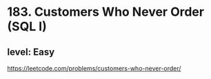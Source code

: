 # 183. Customers Who Never Order (SQL I)
## level: Easy

https://leetcode.com/problems/customers-who-never-order/
